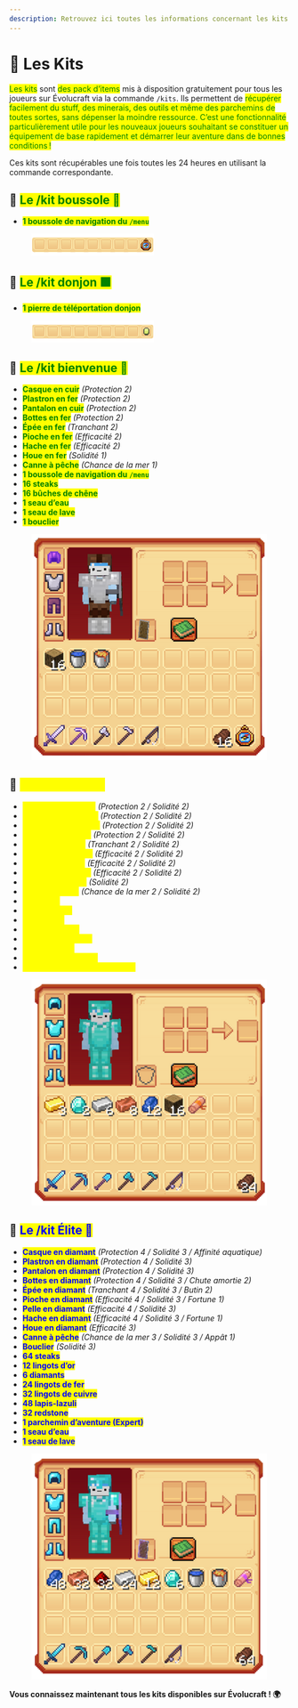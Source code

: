 ```yaml
---
description: Retrouvez ici toutes les informations concernant les kits présents sur le serveur
---
```


# 🦺 Les Kits

<mark style="color:green;">Les kits</mark> sont <mark style="color:green;">des pack d’items</mark> mis à disposition gratuitement pour tous les joueurs sur Évolucraft via la commande `/kits`. Ils permettent de <mark style="color:green;">récupérer facilement du <mark style="color:green;">stuff</mark>, <mark style="color:green;">des minerais</mark>, <mark style="color:green;">des outils</mark> et même <mark style="color:green;">des parchemins de toutes sortes</mark>, sans dépenser la moindre ressource. C’est une fonctionnalité particulièrement utile <mark style="color:green;">pour les nouveaux joueurs</mark> souhaitant se constituer <mark style="color:green;">un équipement de base rapidement</mark> et démarrer leur aventure dans de bonnes conditions !

Ces kits sont récupérables une fois toutes les 24 heures en utilisant la commande correspondante.

## 💠 <mark style="color:green;">Le /kit boussole 🧭</mark>

* <mark style="color:green;">**1 boussole de navigation du `/menu`**</mark>
<figure><img src="../.gitbook/assets/Menu/Kit/bousole.png" alt=""><figcaption></figcaption></figure>

## 💠 <mark style="color:green;">Le /kit donjon 🟩</mark>

* <mark style="color:green;">**1 pierre de téléportation donjon**</mark>
<figure><img src="../.gitbook/assets/Menu/Kit/donjon.png" alt=""><figcaption></figcaption></figure>

## 💠 <mark style="color:green;">Le /kit bienvenue 👋</mark>

* <mark style="color:green;">**Casque en cuir**</mark> _(Protection 2)_
* <mark style="color:green;">**Plastron en fer**</mark> _(Protection 2)_
* <mark style="color:green;">**Pantalon en cuir**</mark> _(Protection 2)_
* <mark style="color:green;">**Bottes en fer**</mark> _(Protection 2)_
* <mark style="color:green;">**Épée en fer**</mark> _(Tranchant 2)_
* <mark style="color:green;">**Pioche en fer**</mark> _(Efficacité 2)_
* <mark style="color:green;">**Hache en fer**</mark> _(Efficacité 2)_
* <mark style="color:green;">**Houe en fer**</mark> _(Solidité 1)_
* <mark style="color:green;">**Canne à pêche**</mark> _(Chance de la mer 1)_
* <mark style="color:green;">**1 boussole de navigation du `/menu`**</mark>
* <mark style="color:green;">**16 steaks**</mark>
* <mark style="color:green;">**16 bûches de chêne**</mark>
* <mark style="color:green;">**1 seau d’eau**</mark>
* <mark style="color:green;">**1 seau de lave**</mark>
* <mark style="color:green;">**1 bouclier**</mark>

<figure><img src="../.gitbook/assets/Menu/Kit/bienvenue.png" alt=""><figcaption></figcaption></figure>

## 💠 <mark style="color:yellow;">Le /kit Héros ⚜️</mark>

* <mark style="color:yellow;">**Casque en diamant**</mark> _(Protection 2 / Solidité 2)_
* <mark style="color:yellow;">**Plastron en diamant**</mark> _(Protection 2 / Solidité 2)_
* <mark style="color:yellow;">**Pantalon en diamant**</mark> _(Protection 2 / Solidité 2)_
* <mark style="color:yellow;">**Bottes en diamant**</mark> _(Protection 2 / Solidité 2)_
* <mark style="color:yellow;">**Épée en diamant**</mark> _(Tranchant 2 / Solidité 2)_
* <mark style="color:yellow;">**Pioche en diamant**</mark> _(Efficacité 2 / Solidité 2)_
* <mark style="color:yellow;">**Pelle en diamant**</mark> _(Efficacité 2 / Solidité 2)_
* <mark style="color:yellow;">**Hache en diamant**</mark> _(Efficacité 2 / Solidité 2)_
* <mark style="color:yellow;">**Houe en diamant**</mark> _(Solidité 2)_
* <mark style="color:yellow;">**Canne à pêche**</mark> _(Chance de la mer 2 / Solidité 2)_
* <mark style="color:yellow;">**24 steaks**</mark>
* <mark style="color:yellow;">**3 lingots d’or**</mark>
* <mark style="color:yellow;">**2 diamants**</mark>
* <mark style="color:yellow;">**6 lingots de fer**</mark>
* <mark style="color:yellow;">**8 lingots de cuivre**</mark>
* <mark style="color:yellow;">**12 lapis-lazuli**</mark>
* <mark style="color:yellow;">**16 bûches de chêne**</mark>
* <mark style="color:yellow;">**1 parchemin d’aventure (Rare)**</mark>

<figure><img src="../.gitbook/assets/Menu/Kit/heros.png" alt=""><figcaption></figcaption></figure>

## 💠 <mark style="color:blue;">Le /kit Élite 💠</mark>

* <mark style="color:blue;">**Casque en diamant**</mark> _(Protection 4 / Solidité 3 / Affinité aquatique)_
* <mark style="color:blue;">**Plastron en diamant**</mark> _(Protection 4 / Solidité 3)_
* <mark style="color:blue;">**Pantalon en diamant**</mark> _(Protection 4 / Solidité 3)_
* <mark style="color:blue;">**Bottes en diamant**</mark> _(Protection 4 / Solidité 3 / Chute amortie 2)_
* <mark style="color:blue;">**Épée en diamant**</mark> _(Tranchant 4 / Solidité 3 / Butin 2)_
* <mark style="color:blue;">**Pioche en diamant**</mark> _(Efficacité 4 / Solidité 3 / Fortune 1)_
* <mark style="color:blue;">**Pelle en diamant**</mark> _(Efficacité 4 / Solidité 3)_
* <mark style="color:blue;">**Hache en diamant**</mark> _(Efficacité 4 / Solidité 3 / Fortune 1)_
* <mark style="color:blue;">**Houe en diamant**</mark> _(Efficacité 3)_
* <mark style="color:blue;">**Canne à pêche**</mark> _(Chance de la mer 3 / Solidité 3 / Appât 1)_
* <mark style="color:blue;">**Bouclier**</mark> _(Solidité 3)_
* <mark style="color:blue;">**64 steaks**</mark>
* <mark style="color:blue;">**12 lingots d’or**</mark>
* <mark style="color:blue;">**6 diamants**</mark>
* <mark style="color:blue;">**24 lingots de fer**</mark>
* <mark style="color:blue;">**32 lingots de cuivre**</mark>
* <mark style="color:blue;">**48 lapis-lazuli**</mark>
* <mark style="color:blue;">**32 redstone**</mark>
* <mark style="color:blue;">**1 parchemin d’aventure (Expert)**</mark>
* <mark style="color:blue;">**1 seau d’eau**</mark>
* <mark style="color:blue;">**1 seau de lave**</mark>

<figure><img src="../.gitbook/assets/Menu/Kit/legende.png" alt=""><figcaption></figcaption></figure>

**Vous connaissez maintenant tous les kits disponibles sur Évolucraft ! 🌍**




